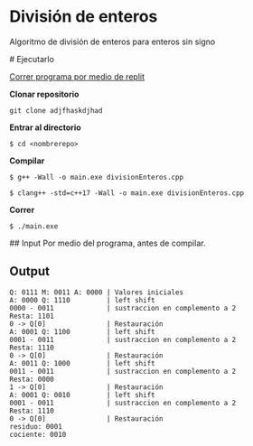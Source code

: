 # División de enteros

Algoritmo de división de enteros para enteros sin signo

# Ejecutarlo

[Correr programa por medio de replit](https://replit.com/@Camila-ClariCla/DivisionEnteros#main.cpp)

**Clonar repositorio**
```
git clone adjfhaskdjhad
```

**Entrar al directorio**
```
$ cd <nombrerepo>
```

**Compilar**
```
$ g++ -Wall -o main.exe divisionEnteros.cpp
```

```
$ clang++ -std=c++17 -Wall -o main.exe divisionEnteros.cpp
```

**Correr**
```
$ ./main.exe
```

## Input
Por medio del programa, antes de compilar.

## Output
```
Q: 0111 M: 0011 A: 0000 | Valores iniciales
A: 0000 Q: 1110         | left shift
0000 - 0011             | sustraccion en complemento a 2
Resta: 1101
0 -> Q[0]               | Restauración
A: 0001 Q: 1100         | left shift
0001 - 0011             | sustraccion en complemento a 2
Resta: 1110
0 -> Q[0]               | Restauración
A: 0011 Q: 1000         | left shift
0011 - 0011             | sustraccion en complemento a 2
Resta: 0000
1 -> Q[0]               | Restauración
A: 0001 Q: 0010         | left shift
0001 - 0011             | sustraccion en complemento a 2
Resta: 1110
0 -> Q[0]               | Restauración
residuo: 0001
cociente: 0010
```

